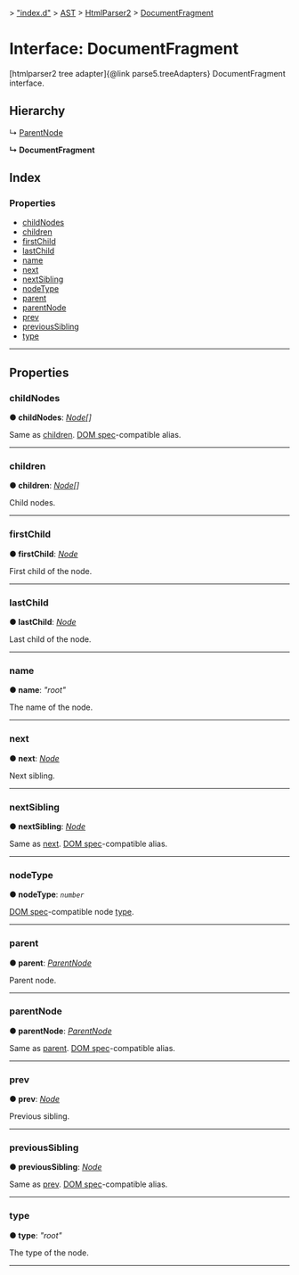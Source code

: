 [](../README.md) > ["index.d"](../modules/_index_d_.md) > [AST](../modules/_index_d_.ast.md) > [HtmlParser2](../modules/_index_d_.ast.htmlparser2.md) > [DocumentFragment](../interfaces/_index_d_.ast.htmlparser2.documentfragment.md)

# Interface: DocumentFragment

\[htmlparser2 tree adapter\]{@link parse5.treeAdapters} DocumentFragment interface.

## Hierarchy

↳  [ParentNode](_index_d_.ast.htmlparser2.parentnode.md)

**↳ DocumentFragment**

## Index

### Properties

* [childNodes](_index_d_.ast.htmlparser2.documentfragment.md#childnodes)
* [children](_index_d_.ast.htmlparser2.documentfragment.md#children)
* [firstChild](_index_d_.ast.htmlparser2.documentfragment.md#firstchild)
* [lastChild](_index_d_.ast.htmlparser2.documentfragment.md#lastchild)
* [name](_index_d_.ast.htmlparser2.documentfragment.md#name)
* [next](_index_d_.ast.htmlparser2.documentfragment.md#next)
* [nextSibling](_index_d_.ast.htmlparser2.documentfragment.md#nextsibling)
* [nodeType](_index_d_.ast.htmlparser2.documentfragment.md#nodetype)
* [parent](_index_d_.ast.htmlparser2.documentfragment.md#parent)
* [parentNode](_index_d_.ast.htmlparser2.documentfragment.md#parentnode)
* [prev](_index_d_.ast.htmlparser2.documentfragment.md#prev)
* [previousSibling](_index_d_.ast.htmlparser2.documentfragment.md#previoussibling)
* [type](_index_d_.ast.htmlparser2.documentfragment.md#type)

---

## Properties

<a id="childnodes"></a>

###  childNodes

**● childNodes**: *[Node](_index_d_.ast.htmlparser2.node.md)[]*

Same as [children](_index_d_.ast.htmlparser2.documentfragment.md#children). [DOM spec](https://dom.spec.whatwg.org)-compatible alias.

___
<a id="children"></a>

###  children

**● children**: *[Node](_index_d_.ast.htmlparser2.node.md)[]*

Child nodes.

___
<a id="firstchild"></a>

###  firstChild

**● firstChild**: *[Node](_index_d_.ast.htmlparser2.node.md)*

First child of the node.

___
<a id="lastchild"></a>

###  lastChild

**● lastChild**: *[Node](_index_d_.ast.htmlparser2.node.md)*

Last child of the node.

___
<a id="name"></a>

###  name

**● name**: *"root"*

The name of the node.

___
<a id="next"></a>

###  next

**● next**: *[Node](_index_d_.ast.htmlparser2.node.md)*

Next sibling.

___
<a id="nextsibling"></a>

###  nextSibling

**● nextSibling**: *[Node](_index_d_.ast.htmlparser2.node.md)*

Same as [next](_index_d_.ast.htmlparser2.documentfragment.md#next). [DOM spec](https://dom.spec.whatwg.org)-compatible alias.

___
<a id="nodetype"></a>

###  nodeType

**● nodeType**: *`number`*

[DOM spec](https://dom.spec.whatwg.org/#dom-node-nodetype)-compatible node [type](_index_d_.ast.htmlparser2.documentfragment.md#type).

___
<a id="parent"></a>

###  parent

**● parent**: *[ParentNode](_index_d_.ast.htmlparser2.parentnode.md)*

Parent node.

___
<a id="parentnode"></a>

###  parentNode

**● parentNode**: *[ParentNode](_index_d_.ast.htmlparser2.parentnode.md)*

Same as [parent](_index_d_.ast.htmlparser2.documentfragment.md#parent). [DOM spec](https://dom.spec.whatwg.org)-compatible alias.

___
<a id="prev"></a>

###  prev

**● prev**: *[Node](_index_d_.ast.htmlparser2.node.md)*

Previous sibling.

___
<a id="previoussibling"></a>

###  previousSibling

**● previousSibling**: *[Node](_index_d_.ast.htmlparser2.node.md)*

Same as [prev](_index_d_.ast.htmlparser2.documentfragment.md#prev). [DOM spec](https://dom.spec.whatwg.org)-compatible alias.

___
<a id="type"></a>

###  type

**● type**: *"root"*

The type of the node.

___


